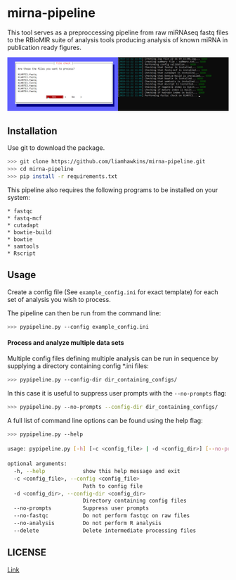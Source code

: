 # mirna-pipeline

This tool serves as a preproccessing pipeline from raw miRNAseq fastq files to the
RBioMIR suite of analysis tools producing analysis of known miRNA in publication ready
figures.

![Screenshot](./screenshot.jpg?raw=true)

## Installation
Use git to download the package.
```bash
>>> git clone https://github.com/liamhawkins/mirna-pipeline.git
>>> cd mirna-pipeline
>>> pip install -r requirements.txt
```
This pipeline also requires the following programs to be installed on your system:
```
* fastqc
* fastq-mcf
* cutadapt
* bowtie-build
* bowtie
* samtools
* Rscript
```

## Usage
Create a config file (See `example_config.ini` for exact template) for each set of
analysis you wish to process.

The pipeline can then be run from the command line:
```bash
>>> pypipeline.py --config example_config.ini
```
#### Process and analyze multiple data sets
Multiple config files defining multiple analysis can
be run in sequence by supplying a directory containing config *.ini files:
```bash
>>> pypipeline.py --config-dir dir_containing_configs/
```
In this case it is useful to suppress user prompts with the `--no-prompts` flag:
```bash
>>> pypipeline.py --no-prompts --config-dir dir_containing_configs/
```
A full list of command line options can be found using the help flag:
```bash
>>> pypipeline.py --help

usage: pypipeline.py [-h] [-c <config_file> | -d <config_dir>] [--no-prompts] [--no-fastqc] [--no-analysis] [--delete]

optional arguments:
  -h, --help            show this help message and exit
  -c <config_file>, --config <config_file>
                        Path to config file
  -d <config_dir>, --config-dir <config_dir>
                        Directory containing config files
  --no-prompts          Suppress user prompts
  --no-fastqc           Do not perform fastqc on raw files
  --no-analysis         Do not perform R analysis
  --delete              Delete intermediate processing files
```

## LICENSE
[Link](https://choosealicense.com/licenses/mit/)
